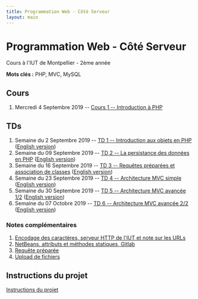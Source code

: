 ```yaml
---
title: Programmation Web - Côté Serveur
layout: main
---
```


# Programmation Web - Côté Serveur
Cours à l'IUT de Montpellier - 2ème année

**Mots clés :** PHP, MVC, MySQL

## Cours

1. Mercredi 4 Septembre 2019 -- [Cours 1 -- Introduction à PHP](classes/class1.html)

## TDs

1. Semaine du 2 Septembre 2019 -- [TD 1 -- Introduction aux objets en PHP](tutorials/tutorial1.html) ([English version](tutorials/tutorial1-en.html))
1. Semaine du 09 Septembre 2019 -- [TD 2 -- La persistance des données en PHP](tutorials/tutorial2.html) ([English version](tutorials/tutorial2-en.html))
1. Semaine du 16 Septembre 2019 -- [TD 3 -- Requêtes préparées et association de classes](tutorials/tutorial3.html) ([English version](tutorials/tutorial3-en.html))
1. Semaine du 23 Septembre 2019 --  [TD 4 -- Architecture MVC simple](tutorials/tutorial4.html) ([English version](tutorials/tutorial4-en.html))
1. Semaine du 30 Septembre 2019 -- [TD 5 -- Architecture MVC avancée 1/2](tutorials/tutorial5.html) ([English version](tutorials/tutorial5-en.html))
1. Semaine du 07 Octobre 2019 --  [TD 6 -- Architecture MVC avancée 2/2](tutorials/tutorial6.html) ([English version](tutorials/tutorial6-en.html))
<!-- 1. Semaine du 14 Octobre 2019 --  [Début projet](projet.html) -->
<!-- 1. Semaine du 21 Octobre 2019 -- [Projet](projet.html) -->
<!-- 1. Semaines du 4 Novembre 2019 --  -->
<!--    [TD 7 -- Cookies & Sessions](tutorials/tutorial7.html) ([English version](tutorials/tutorial7-en.html)) puis projet -->
<!-- 1. Semaine du 11 Novembre 2019 -- -->
<!--    [TD 8 -- Authentification & Validation par email](tutorials/tutorial8.html) ([English version](tutorials/tutorial8-en.html)) -->
<!--    puis projet -->
<!-- 1. Semaine du 18 Novembre 2019 -- 3h projet -->
<!-- 1. Semaine du 25 Novembre 2019 -- 3h projet -->
<!-- 1. Semaine du 2 Décembre 2019 -- 3h projet -->
<!-- 1. Semaine du 09 Décembre 2019 -- soutenances du projet -->

### Notes complémentaires

1. [Encodage des caractères, serveur HTTP de l'IUT et note sur les URLs]({{site.baseurl}}/assets/tut1-complement.html)
2. [NetBeans, attributs et méthodes statiques, Gitlab]({{site.baseurl}}/assets/tut2-complement.html)
3. [Requête préparée]({{site.baseurl}}/assets/tut3-complement.html)
4. [Upload de fichiers]({{site.baseurl}}/assets/tut4-complement.html)
<!-- 5. [Cookies & sessions]({{site.baseurl}}/assets/tut7-complement.html) -->


## Instructions du projet

[Instructions du projet](projet.html)


<!-- ## Chat -->

<!-- Le chat -->
<!-- [gitter.im/romainlebreton/ProgWeb-CoteServeur ![Join the chat at https://gitter.im/romainlebreton/ProgWeb-CoteServeur](https://badges.gitter.im/romainlebreton/ProgWeb-CoteServeur.svg)](https://gitter.im/romainlebreton/ProgWeb-CoteServeur) -->
<!-- vous permet de discuter au sujet de ce cours à tout moment (nécessite un compte GitHub ou Twitter). -->
